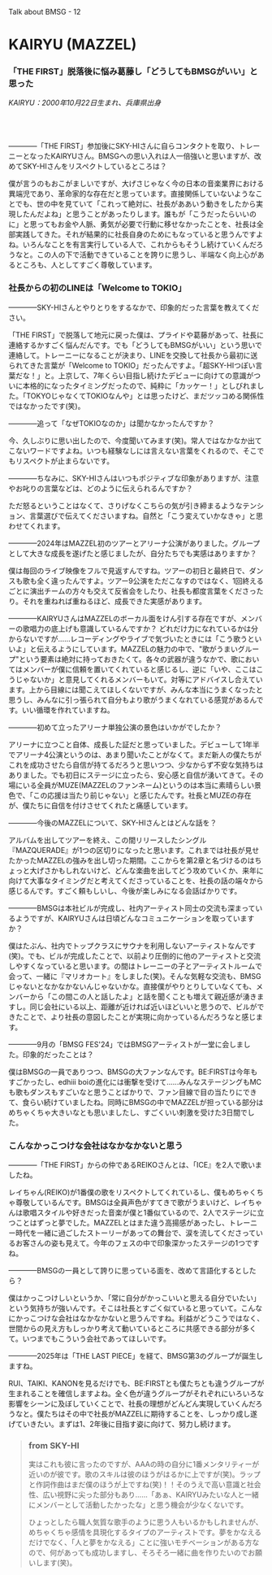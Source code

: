 Talk about BMSG - 12
# KAIRYU (MAZZEL)
### 「THE FIRST」脱落後に悩み葛藤し「どうしてもBMSGがいい」と思った

*KAIRYU：2000年10月22日生まれ、兵庫県出身*

<br/><br/><br/>
————「THE FIRST」参加後にSKY-HIさんに自らコンタクトを取り、トレーニーとなったKAIRYUさん。BMSGへの思い入れは人一倍強いと思いますが、改めてSKY-HIさんをリスペクトしているところは？

僕が言うのもおこがましいですが、大げさじゃなく今の日本の音楽業界における異端児であり、革命家的な存在だと思っています。直接関係していないようなことでも、世の中を見ていて「これって絶対に、社長がああいう動きをしたから実現したんだよね」と思うことがあったりします。誰もが「こうだったらいいのに」と思ってもお金や人脈、勇気が必要で行動に移せなかったことを、社長は全部実践してきた。それが結果的に社長自身のためにもなっていると思うんですよね。いろんなことを有言実行している人で、これからもそうし続けていくんだろうなと。この人の下で活動できていることを誇りに思うし、半端なく向上心があるところも、人としてすごく尊敬しています。

### 社長からの初のLINEは「Welcome to TOKIO」

————SKY-HIさんとやりとりをするなかで、印象的だった言葉を教えてください。

「THE FIRST」で脱落して地元に戻った僕は、プライドや葛藤があって、社長に連絡するかすごく悩んだんです。でも「どうしてもBMSGがいい」という思いで連絡して。トレーニーになることが決まり、LINEを交換して社長から最初に送られてきた言葉が「Welcome to TOKIO」だったんですよ。「超SKY-HIつぽい言葉だな！」と。上京して、7年くらい目指し続けたデビューに向けての意識がついに本格的になったタイミングだったので、純粋に「カッケー！」としびれました。「TOKYOじゃなくてTOKIOなんや」とは思ったけど、まだツッコめる関係性ではなかったです(笑)。

————追って「なぜTOKIOなのか」は聞かなかったんですか？

今、久しぶりに思い出したので、今度聞いてみます(笑)。常人ではなかなか出てこないワードですよね。いつも経験なしには言えない言葉をくれるので、そこでもリスペクトが止まらないです。

————ちなみに、SKY-HIさんはいつもポジティブな印象がありますが、注意やお叱りの言葉などは、どのように伝えられるんですか？

ただ怒るということはなくて、さりげなくこちらの気が引き締まるようなテンション、言葉選びで伝えてくださいますね。自然と「こう変えていかなきゃ」と思わせてくれます。

————2024年はMAZZEL初のツアーとアリーナ公演がありました。グループとして大きな成長を遂げたと感じましたが、自分たちでも実感はありますか？

僕は毎回のライブ映像をフルで見返すんですね。ツアーの初日と最終日で、ダンスも歌も全く違ったんですよ。ツアー9公演をただこなすのではなく、1回終えるごとに演出チームの方々も交えて反省会をしたり、社長も都度言葉をくださったり。それを重ねれば重ねるほど、成長できた実感があります。

————KAIRYUさんはMAZZELのボーカル面をけん引する存在ですが、メンバーの歌唱力の底上げも意識しているんですか？
どれだけ力になれているかは分からないですが......レコーディングやライブで気づいたときには「こう歌うといいよ」と伝えるようにしています。MAZZELの魅力の中で、"歌がうまいグループ"という要素は絶対に持っておきたくて。各々の武器が違うなかで、歌においてはメンバーが僕に信頼を置いてくれていると感じるし、逆に「いや、ここはこうじゃないか」と意見してくれるメンバーもいて。対等にアドバイスし合えています。上から目線には聞こえてほしくないですが、みんな本当にうまくなったと思うし、みんなに引っ張られて自分もより歌がうまくなれている感覚があるんです。いい循環を作れていますね。

————初めて立ったアリーナ単独公演の景色はいかがでしたか？

アリーナに立つこと自体、成長した証だと思っていました。デビューして1年半でアリーナ4公演というのは、あまり聞いたことがなくて。まだ新人の僕たちがこれを成功させたら自信が持てるだろうと思いつつ、少なからず不安な気持ちはありました。でも初日にステージに立ったら、安心感と自信が湧いてきて。その場にいる全員がMUZE(MAZZELのファンネーム)というのは本当に素晴らしい景色で、「この応援は当たり前じゃない」と感じたんです。社長とMUZEの存在が、僕たちに自信を付けさせてくれたと痛感しています。

————今後のMAZZELについて、SKY-HIさんとはどんな話を？

アルバムを出してツアーを終え、この間リリースしたシングル『MAZQUERADE』が1つの区切りになったと思います。これまでは社長が見せたかったMAZZELの強みを出し切った期間。ここからを第2章と名づけるのはちょっと大げさかもしれないけど、どんな楽曲を出してどう攻めていくか、来年に向けて大事なタイミングだと考えてくださっていることを、社長の話の端々から感じるんです。すごく頼もしいし、今後が楽しみになる会話ばかりです。

————BMSGは本社ビルが完成し、社内アーティスト同士の交流も深まっているようですが、KAIRYUさんは日頃どんなコミュニケーションを取っていますか？

僕はたぶん、社内でトップクラスにサウナを利用しないアーティストなんです(笑)。でも、ビルが完成したことで、以前より圧倒的に他のアーティストと交流しやすくなっていると思います。の間はトレーニーの子とアーティストルームで会って、一緒に『マリオカート』をしました(笑)。そんな気軽な交流も、BMSGじゃないとなかなかないんじゃないかな。直接僕がやりとりしていなくても、メンバーから「この間この人と話したよ」と話を聞くことも増えて親近感が湧きますし。同じ会社にいる以上、距離が近ければ近いほどいいと思うので、ビルができたことで、より社長の意図したことが実現に向かっているんだろうなと感じます。

————9月の「BMSG FES'24」ではBMSGアーティストが一堂に会しました。印象的だったことは？

僕はBMSGの一員でありつつ、BMSGの大ファンなんです。BE:FIRSTは今年もすごかったし、edhiii boiの進化には衝撃を受けて......みんなステージングもMCも歌もダンスもすごいなと思うことばかりで、ファン目線で目の当たりにできて、食らい続けていましたね。同時にBMSGの中でMAZZELが担っている部分はめちゃくちゃ大きいなとも思いましたし、すごくいい刺激を受けた3日間でした。

### こんなかっこつけな会社はなかなかないと思う

————「THE FIRST」からの仲であるREIKOさんとは、「ICE』を2人で歌いましたね。

レイちゃん(REIKO)が1番僕の歌をリスペクトしてくれているし、僕もめちゃくちゃ尊敬しているんです。BMSGは全員声色がすてきで歌がうまいけど、レイちゃんは歌唱スタイルや好きだった音楽が僕と1番似ているので、2人でステージに立つことはずっと夢でした。MAZZELとはまた違う高揚感があったし、トレーニー時代を一緒に過ごしたストーリーがあっての舞台で、涙を流してくださっているお客さんの姿も見えて。今年のフェスの中で印象深かったステージの1つですね。

————BMSGの一員として誇りに思っている面を、改めて言語化するとしたら？

僕はかっこつけしいというか、「常に自分がかっこいいと思える自分でいたい」という気持ちが強いんです。そこは社長とすごく似ていると思っていて。こんなにかっこつけな会社はなかなかないと思うんですね。利益がどうこうではなく、世間からの見え方もしっかり考えて動いているところに共感できる部分が多くて。いつまでもこういう会社であってほしいです。

————2025年は「THE LAST PIECE」を経て、BMSG第3のグループが誕生しますね。

RUI、TAIKI、KANONを見るだけでも、BE:FIRSTとも僕たちとも違うグループが生まれることを確信しますよね。全く色が違うグループがそれぞれにいろいろな影響をシーンに及ぼしていくことで、社長の理想がどんどん実現していくんだろうなと。僕たちはその中で社長がMAZZELに期待することを、しっかり成し遂げていきたい。まずは1、2年後に目指す姿に向けて、努力し続けます。



> ### from SKY-HI
> 
> 実はこれも彼に言ったのですが、AAAの時の自分に1番メンタリティーが近いのが彼です。歌のスキルは彼のほうがはるかに上ですが(笑)。ラップと作詞作曲はまだ僕のほうが上ですね(笑)！！そのうえで高い意識と社会性、広い視野に尖った部分もあり......「あぁ、KAIRYUみたいな人と一緒にメンバーとして活動したかったな」と思う機会が少なくないです。
> 
> ひょっとしたら職人気質な歌手のように思う人もいるかもしれませんが、めちゃくちゃ感情を具現化するタイプのアーティストです。夢をかなえるだけでなく、「人と夢をかなえる」ことに強いモチベーションがある方なので、何があっても成功しますし、そろそろ一緒に曲を作りたいのでお願いします(笑)。
> 



